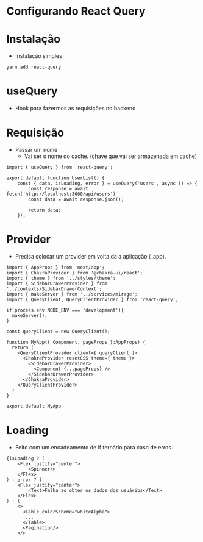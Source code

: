 # Configurando React Query

# Instalação

- Instalação simples

```tsx
yarn add react-query
```

# useQuery

- Hook para fazermos as requisições no backend

# Requisição

- Passar um nome
    - Vai ser o nome do cache. (chave que vai ser armazenada em cache)

```tsx
import { useQuery } from 'react-query';

export default function UserList() {
    const { data, isLoading, error } = useQuery('users', async () => {
        const response = await fetch('http://localhost:3000/api/users')
        const data = await response.json();

        return data;
    });
```

# Provider

- Precisa colocar um provider em volta da a aplicação (_app).

```tsx
import { AppProps } from 'next/app';
import { ChakraProvider } from '@chakra-ui/react';
import { theme } from '../styles/theme';
import { SidebarDrawerProvider } from '../contexts/SidebarDrawerContext';
import { makeServer } from '../services/mirage';
import { QueryClient, QueryClientProvider } from 'react-query';

if(process.env.NODE_ENV === 'development'){
  makeServer();
}

const queryClient = new QueryClient();

function MyApp({ Component, pageProps }:AppProps) {
  return (
    <QueryClientProvider client={ queryClient }>
      <ChakraProvider resetCSS theme={ theme }>
        <SidebarDrawerProvider>
          <Component {...pageProps} />
        </SidebarDrawerProvider>
      </ChakraProvider>
    </QueryClientProvider>
  ) 
}

export default MyApp
```

# Loading

- Feito com um encadeamento de if ternário para caso de erros.

```tsx
{isLoading ? (
    <Flex justify="center">
        <Spinner/>
    </Flex>
) : error ? (
    <Flex justify="center">
        <Text>Falha ao obter os dados dos usuários</Text>
    </Flex>
) : (
    <>
      <Table colorScheme="whiteAlpha">
      ....
      </Table>
      <Pagination/>
    </>
```